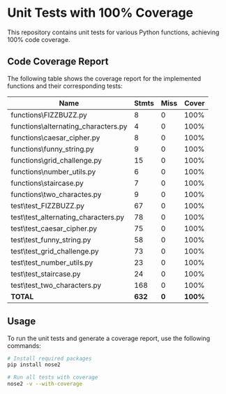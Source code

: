 # Unit Tests with 100% Coverage

This repository contains unit tests for various Python functions, achieving 100% code coverage.

## Code Coverage Report

The following table shows the coverage report for the implemented functions and their corresponding tests:

| Name                                | Stmts | Miss | Cover |
| ----------------------------------- | ----- | ---- | ----- |
| functions\FIZZBUZZ.py               | 8     | 0    | 100%  |
| functions\alternating_characters.py | 4     | 0    | 100%  |
| functions\caesar_cipher.py          | 8     | 0    | 100%  |
| functions\funny_string.py           | 9     | 0    | 100%  |
| functions\grid_challenge.py         | 15    | 0    | 100%  |
| functions\number_utils.py           | 6     | 0    | 100%  |
| functions\staircase.py              | 7     | 0    | 100%  |
| functions\two_charactes.py          | 9     | 0    | 100%  |
| test\test_FIZZBUZZ.py               | 67    | 0    | 100%  |
| test\test_alternating_characters.py | 78    | 0    | 100%  |
| test\test_caesar_cipher.py          | 75    | 0    | 100%  |
| test\test_funny_string.py           | 58    | 0    | 100%  |
| test\test_grid_challenge.py         | 73    | 0    | 100%  |
| test\test_number_utils.py           | 23    | 0    | 100%  |
| test\test_staircase.py              | 24    | 0    | 100%  |
| test\test_two_characters.py         | 168   | 0    | 100%  |
| **TOTAL** | **632** | **0** | **100%** |

## Usage

To run the unit tests and generate a coverage report, use the following commands:

```bash
# Install required packages
pip install nose2

# Run all tests with coverage
nose2 -v --with-coverage
